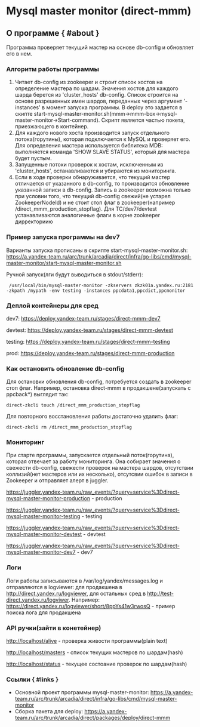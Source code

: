 # Mysql master monitor (direct-mmm)

## О  программе { #about }

Программа проверяет текущий мастер на основе db-config и обновляет его в нем.

### Алгоритм работы программы

1. Читает db-config из zookeeper и строит список хостов на определение мастера по шадам. Значения хостов для каждого шарда берется из 'cluster_hosts' db-config.
Список строится на основе разрешенных имен шардов, переданных через аргумент '-instances' в момент запуска программы. В deploy это задается в скипте start-mysql-master-monitor.sh(mmm->mmm-box->mysql-master-monitor->Start-command). Скрипт является частью покета, приезжающего в контейнер.
2. Для каждого нового хоста производится запуск отдельного потока(горутины), которая подключается к MySQL и проверяет его. Для определения мастера используется библитека MDB: выполняется команда 'SHOW SLAVE STATUS', который для мастера будет пустым.
3. Запущенные потоки проверок к хостам, исключенным из 'cluster_hosts', останавливаются и убираются из мониторинга.
4. Если в ходе проверки обнаруживается, что текущий мастер отличается от указанного в db-config, то производится обновление указанной записи в db-config. Запись в zookeeper возможна только при условии того, что текущий db-config свежий(не устарел ZookeeperNodeId) и не стоит стоп флаг в zookeeper(например /direct_mmm_production_stopflag). Для ТС/dev7/devtest устанавливаются аналогичные флаги в корне zookeeper дирректориию

### Пример запуска программы на dev7
Варианты запуска прописаны в скрипте start-mysql-master-monitor.sh: <https://a.yandex-team.ru/arc/trunk/arcadia/direct/infra/go-libs/cmd/mysql-master-monitor/start-mysql-master-monitor.sh>

Ручной запуск(лги будут выводиться в stdout/stderr):
```
 /usr/local/bin/mysql-master-monitor -zkservers zkzk01a.yandex.ru:2181 -zkpath /mypath -env testing -instances ppcdata1,ppcdict,ppcmonitor
```
### Деплой контейнеры для сред
dev7: <https://deploy.yandex-team.ru/stages/direct-mmm-dev7>

devtest: <https://deploy.yandex-team.ru/stages/direct-mmm-devtest>

testing: <https://deploy.yandex-team.ru/stages/direct-mmm-testing>

prod: <https://deploy.yandex-team.ru/stages/direct-mmm-production>

### Как остановить обновление db-config
Для остановки обновления db-config, потребуется создать в zookeeper стоп флаг. Например, остановка direct-mmm в продакшене(запускать с ppcback*) выглядит так:
```
direct-zkcli touch /direct_mmm_production_stopflag
```

Для повторного восстановления работы достаточно удалить флаг:
```
direct-zkcli rm /direct_mmm_production_stopflag
```

### Мониторинг
При старте программы, запускается отдельный поток(горутина), которая отвечает за работу мониторинга. Она собирает значения о свежести db-config, свежести проверок на мастера шардов, отсутствии коллизий(нет мастеров или их несколько), отсутсвии ошибок в записи в Zookeeper и отправляет алерт в juggler.

<https://juggler.yandex-team.ru/raw_events/?query=service%3Ddirect-mysql-master-monitor-production> - production

<https://juggler.yandex-team.ru/raw_events/?query=service%3Ddirect-mysql-master-monitor-testing> - testing

<https://juggler.yandex-team.ru/raw_events/?query=service%3Ddirect-mysql-master-monitor-devtest> - devtest

<https://juggler.yandex-team.ru/raw_events/?query=service%3Ddirect-mysql-master-monitor-dev7> - dev7

### Логи
Логи работы записываются в /var/log/yandex/messages.log и отправляются в logviewer: для продакшена в <http://direct.yandex.ru/logviewer>, для остальных сред в <http://test-direct.yandex.ru/logviwer>. Например:
<https://direct.yandex.ru/logviewer/short/8ppYs41w3rwosQ> - пример поиска лога для продакшена

### API ручки(зайти в конетейнер)
<http://localhost/alive> - проверка живости программы(plain text)

<http://localhost/masters> - список текущих мастеров по шардам(hash)

<http://localhost/status> - текущее состоание проверок по шардам(hash)


### Ссылки { #links }

- Основной проект программы mysql-master-monitor: <https://a.yandex-team.ru/arc/trunk/arcadia/direct/infra/go-libs/cmd/mysql-master-monitor>
- Сборка пакета для deploy: <https://a.yandex-team.ru/arc/trunk/arcadia/direct/packages/deploy/direct-mmm>
